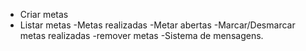 - Criar metas
- Listar metas
    -Metas realizadas
    -Metar abertas
-Marcar/Desmarcar metas realizadas
-remover metas
-Sistema de mensagens.